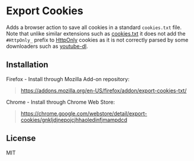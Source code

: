 # Export Cookies

Adds a browser action to save all cookies in a standard `cookies.txt` file. Note that unlike similar extensions such as [cookies.txt](https://addons.mozilla.org/en-US/firefox/addon/cookies-txt/) it does not add the `#HttpOnly_` prefix to [HttpOnly](https://developer.mozilla.org/en-US/docs/Web/HTTP/Cookies#Secure_and_HttpOnly_cookies) cookies as it is not correctly parsed by some downloaders such as [youtube-dl](https://github.com/rg3/youtube-dl).

## Installation
Firefox - Install through Mozilla Add-on repository:
> https://addons.mozilla.org/en-US/firefox/addon/export-cookies-txt/

Chrome - Install through Chrome Web Store:
> https://chrome.google.com/webstore/detail/export-cookies/gnkljdjnepojcjhhaoledinfjmampdcd

## License
MIT
